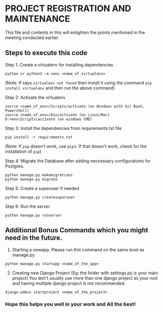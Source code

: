# PROJECT REGISTRATION AND MAINTENANCE

This file and contents in this will enlighten the points mentioned in the meeting conducted earlier.

## Steps to execute this code

Step 1: Create a virtualenv for installing dependencies

```
python or python3 -m venv <name_of_virtualenv>
```

(Note: If says `virtualenv not found` then install it using the command `pip install virtualenv` and then run the above command)

Step 2: Activate the virtualenv

```
source <name_of_env>/Scripts/activate (on Windows with Git Bash, Powershell)
source <name_of_env>/bin/activate (on Linux/Mac)
D:>env\Scripts\activate (on windows CMD)
```

Step 3: Install the dependencies from requirements.txt file

```
pip install -r requirements.txt
```

(Note: If `pip` doesn't work, use `pip3`. If that doesn't work, check for the installation of `pip`)

Step 4: Migrate the Database after adding neccessary configurations for Postgres.

```
python manage.py makemigrations
python manage.py migrate
```

Step 5: Create a superuser if needed

```
python manage.py createsuperuser
```

Step 6: Run the server

```
python manage.py runserver
```

## Additional Bonus Commands which you might need in the future.

1. Starting a newapp. Please run this command on the same level as manage.py

```
python manage.py startapp <name_of_the_app>
```

2. Creating new Django Project (Eg: the folder with settings.py is your main project) You don't usually use more than one django project as your root and having multiple django project is not recommended.

```
django-admin startproject <name_of_the_project> .
```

### Hope this helps you well in your work and All the best!
